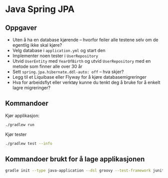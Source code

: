# Java Spring JPA

## Oppgaver

- Uten å ha en database kjørende – hvorfor feiler alle testene selv om de egentlig ikke skal kjøre?
- Velg database i `application.yml` og start den
- Implementer noen tester i `UserRepository`
- Utvid `UserEntity` med `YearOfBirth` og utvid `UserRepository` med en metode som finner alle over 30 år
- Sett `spring.jpa.hibernate.ddl-auto: off` – hva skjer?
- Legg til et Liquibase eller Flyway for å kjøre databasemigreringer
- Hva for arbeidsflyt eller verktøy kunne du tenkt deg å bruke for å enkelt lagre migreringer?

## Kommandoer

Kjør applikasjon:

```bash
./gradlew run
```

Kjør tester

```bash
./gradlew test --info
```

## Kommandoer brukt for å lage applikasjonen

```bash
gradle init --type java-application --dsl groovy --test-framework junit-jupiter --overwrite
```
